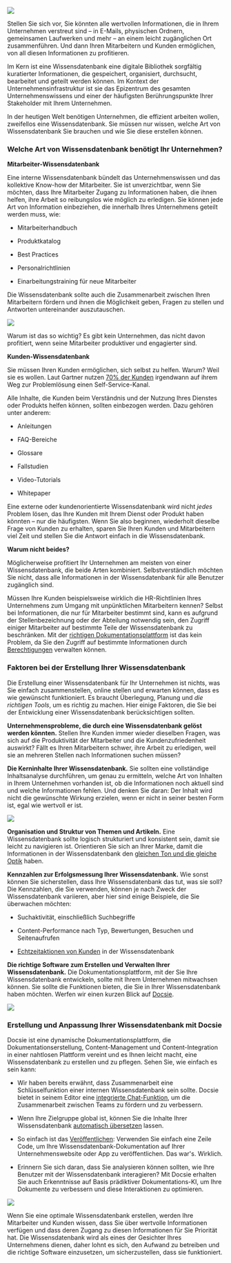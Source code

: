 ![](https://docsie-app-media.s3.amazonaws.com/image/7093/doc_ULxUK3nJlSUujhpeo/fgdkkvoukhpdltavfjsp)

Stellen Sie sich vor, Sie könnten alle wertvollen Informationen, die in Ihrem Unternehmen verstreut sind – in E-Mails, physischen Ordnern, gemeinsamen Laufwerken und mehr – an einem leicht zugänglichen Ort zusammenführen. Und dann Ihren Mitarbeitern und Kunden ermöglichen, von all diesen Informationen zu profitieren.

Im Kern ist eine Wissensdatenbank eine digitale Bibliothek sorgfältig kuratierter Informationen, die gespeichert, organisiert, durchsucht, bearbeitet und geteilt werden können. Im Kontext der Unternehmensinfrastruktur ist sie das Epizentrum des gesamten Unternehmenswissens und einer der häufigsten Berührungspunkte Ihrer Stakeholder mit Ihrem Unternehmen.

In der heutigen Welt benötigen Unternehmen, die effizient arbeiten wollen, zweifellos eine Wissensdatenbank. Sie müssen nur wissen, welche Art von Wissensdatenbank Sie brauchen und wie Sie diese erstellen können.



### Welche Art von Wissensdatenbank benötigt Ihr Unternehmen?

**Mitarbeiter-Wissensdatenbank**

Eine interne Wissensdatenbank bündelt das Unternehmenswissen und das kollektive Know-how der Mitarbeiter. Sie ist unverzichtbar, wenn Sie möchten, dass Ihre Mitarbeiter Zugang zu Informationen haben, die ihnen helfen, ihre Arbeit so reibungslos wie möglich zu erledigen. Sie können jede Art von Information einbeziehen, die innerhalb Ihres Unternehmens geteilt werden muss, wie:

* Mitarbeiterhandbuch

* Produktkatalog

* Best Practices

* Personalrichtlinien

* Einarbeitungstraining für neue Mitarbeiter

Die Wissensdatenbank sollte auch die Zusammenarbeit zwischen Ihren Mitarbeitern fördern und ihnen die Möglichkeit geben, Fragen zu stellen und Antworten untereinander auszutauschen.

![](https://docsie-app-media.s3.amazonaws.com/image/7093/doc_ULxUK3nJlSUujhpeo/smkjimvctbbblpexslsg)

Warum ist das so wichtig? Es gibt kein Unternehmen, das nicht davon profitiert, wenn seine Mitarbeiter produktiver und engagierter sind.



**Kunden-Wissensdatenbank**

Sie müssen Ihren Kunden ermöglichen, sich selbst zu helfen. Warum? Weil sie es wollen. Laut Gartner nutzen [70% der Kunden](https://www.gartner.com/smarterwithgartner/rethink-customer-service-strategy-drive-self-service/) irgendwann auf ihrem Weg zur Problemlösung einen Self-Service-Kanal.

Alle Inhalte, die Kunden beim Verständnis und der Nutzung Ihres Dienstes oder Produkts helfen können, sollten einbezogen werden. Dazu gehören unter anderem:

* Anleitungen

* FAQ-Bereiche

* Glossare

* Fallstudien

* Video-Tutorials

* Whitepaper

Eine externe oder kundenorientierte Wissensdatenbank wird nicht *jedes* Problem lösen, das Ihre Kunden mit Ihrem Dienst oder Produkt haben könnten – nur die häufigsten. Wenn Sie also beginnen, wiederholt dieselbe Frage von Kunden zu erhalten, sparen Sie Ihren Kunden und Mitarbeitern viel Zeit und stellen Sie die Antwort einfach in die Wissensdatenbank.

**Warum nicht beides?**

Möglicherweise profitiert Ihr Unternehmen am meisten von einer Wissensdatenbank, die beide Arten kombiniert. Selbstverständlich möchten Sie nicht, dass alle Informationen in der Wissensdatenbank für alle Benutzer zugänglich sind.

Müssen Ihre Kunden beispielsweise wirklich die HR-Richtlinien Ihres Unternehmens zum Umgang mit unpünktlichen Mitarbeitern kennen? Selbst bei Informationen, die nur für Mitarbeiter bestimmt sind, kann es aufgrund der Stellenbezeichnung oder der Abteilung notwendig sein, den Zugriff einiger Mitarbeiter auf bestimmte Teile der Wissensdatenbank zu beschränken. Mit der [richtigen Dokumentationsplattform](https://portals.docsie.io/docsie/docsie-documentation/using-docsie/) ist das kein Problem, da Sie den Zugriff auf bestimmte Informationen durch [Berechtigungen](https://portals.docsie.io/docsie/docsie-documentation/using-docsie/?doc=/workspace-administration/managing-and-understanding-permissions/) verwalten können.

 

### Faktoren bei der Erstellung Ihrer Wissensdatenbank

Die Erstellung einer Wissensdatenbank für Ihr Unternehmen ist nichts, was Sie einfach zusammenstellen, online stellen und erwarten können, dass es wie gewünscht funktioniert. Es braucht Überlegung, Planung und *die richtigen Tools*, um es richtig zu machen. Hier einige Faktoren, die Sie bei der Entwicklung einer Wissensdatenbank berücksichtigen sollten.

**Unternehmensprobleme, die durch eine Wissensdatenbank gelöst werden könnten.** Stellen Ihre Kunden immer wieder dieselben Fragen, was sich auf die Produktivität der Mitarbeiter und die Kundenzufriedenheit auswirkt? Fällt es Ihren Mitarbeitern schwer, ihre Arbeit zu erledigen, weil sie an mehreren Stellen nach Informationen suchen müssen?

**Die Kerninhalte Ihrer Wissensdatenbank.** Sie sollten eine vollständige Inhaltsanalyse durchführen, um genau zu ermitteln, welche Art von Inhalten in Ihrem Unternehmen vorhanden ist, ob die Informationen noch aktuell sind und welche Informationen fehlen. Und denken Sie daran: Der Inhalt wird nicht die gewünschte Wirkung erzielen, wenn er nicht in seiner besten Form ist, egal wie wertvoll er ist.

![](https://docsie-app-media.s3.amazonaws.com/image/7093/doc_ULxUK3nJlSUujhpeo/zrqneyzfqyphryogrgrz)

**Organisation und Struktur von Themen und Artikeln.** Eine Wissensdatenbank sollte logisch strukturiert und konsistent sein, damit sie leicht zu navigieren ist. Orientieren Sie sich an Ihrer Marke, damit die Informationen in der Wissensdatenbank den [gleichen Ton und die gleiche Optik](https://www.docsie.io/documentation/styling_guide/) haben.

**Kennzahlen zur Erfolgsmessung Ihrer Wissensdatenbank.** Wie sonst können Sie sicherstellen, dass Ihre Wissensdatenbank das tut, was sie soll? Die Kennzahlen, die Sie verwenden, können je nach Zweck der Wissensdatenbank variieren, aber hier sind einige Beispiele, die Sie überwachen möchten:

* Suchaktivität, einschließlich Suchbegriffe

* Content-Performance nach Typ, Bewertungen, Besuchen und Seitenaufrufen

* [Echtzeitaktionen von Kunden](https://www.docsie.io/gather_feedback/) in der Wissensdatenbank

**Die richtige Software zum Erstellen und Verwalten Ihrer Wissensdatenbank.** Die Dokumentationsplattform, mit der Sie Ihre Wissensdatenbank entwickeln, sollte mit Ihrem Unternehmen mitwachsen können. Sie sollte die Funktionen bieten, die Sie in Ihrer Wissensdatenbank haben möchten. Werfen wir einen kurzen Blick auf [Docsie](https://portals.docsie.io/docsie/docsie-documentation/using-docsie/).

![](https://docsie-app-media.s3.amazonaws.com/image/7093/doc_ULxUK3nJlSUujhpeo/jogqsbhmvygmrsltjagl)

### Erstellung und Anpassung Ihrer Wissensdatenbank mit Docsie

Docsie ist eine dynamische Dokumentationsplattform, die Dokumentationserstellung, Content-Management und Content-Integration in einer nahtlosen Plattform vereint und es Ihnen leicht macht, eine Wissensdatenbank zu erstellen und zu pflegen. Sehen Sie, wie einfach es sein kann:

* Wir haben bereits erwähnt, dass Zusammenarbeit eine Schlüsselfunktion einer internen Wissensdatenbank sein sollte. Docsie bietet in seinem Editor eine [integrierte Chat-Funktion](https://www.docsie.io/markdown_editor/), um die Zusammenarbeit zwischen Teams zu fördern und zu verbessern.

* Wenn Ihre Zielgruppe global ist, können Sie die Inhalte Ihrer Wissensdatenbank [automatisch übersetzen](https://www.docsie.io/self-writing-documentation/) lassen.

* So einfach ist das [Veröffentlichen](https://portals.docsie.io/docsie/docsie-documentation/publish-documentation-portal/): Verwenden Sie einfach eine Zeile Code, um Ihre Wissensdatenbank-Dokumentation auf Ihrer Unternehmenswebsite oder App zu veröffentlichen. Das war's. Wirklich.

* Erinnern Sie sich daran, dass Sie analysieren können sollten, wie Ihre Benutzer mit der Wissensdatenbank interagieren? Mit Docsie erhalten Sie auch Erkenntnisse auf Basis prädiktiver Dokumentations-KI, um Ihre Dokumente zu verbessern und diese Interaktionen zu optimieren.

![](https://docsie-app-media.s3.amazonaws.com/image/7093/doc_ULxUK3nJlSUujhpeo/evgertppxkcxediwezzy)

Wenn Sie eine optimale Wissensdatenbank erstellen, werden Ihre Mitarbeiter und Kunden wissen, dass Sie über wertvolle Informationen verfügen und dass deren Zugang zu diesen Informationen für Sie Priorität hat. Die Wissensdatenbank wird als eines der Gesichter Ihres Unternehmens dienen, daher lohnt es sich, den Aufwand zu betreiben und die richtige Software einzusetzen, um sicherzustellen, dass sie funktioniert.